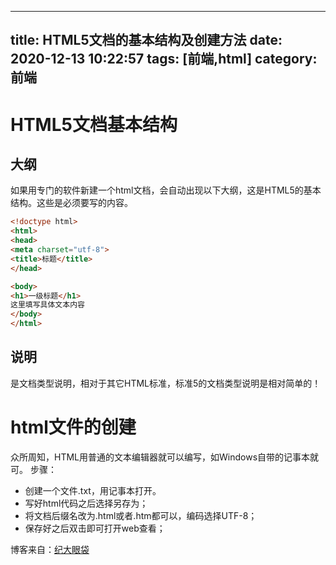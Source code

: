 
---
title: HTML5文档的基本结构及创建方法
date: 2020-12-13 10:22:57
tags: [前端,html]
category: 前端
---
# HTML5文档基本结构
## 大纲
如果用专门的软件新建一个html文档，会自动出现以下大纲，这是HTML5的基本结构。这些是必须要写的内容。
```html
<!doctype html>
<html>
<head>
<meta charset="utf-8">
<title>标题</title>
</head>

<body>
<h1>一级标题</h1>
这里填写具体文本内容
</body>
</html>
```
## 说明
<!doctype html>是文档类型说明，相对于其它HTML标准，标准5的文档类型说明是相对简单的！
# html文件的创建
众所周知，HTML用普通的文本编辑器就可以编写，如Windows自带的记事本就可。
步骤：

- 创建一个文件.txt，用记事本打开。
- 写好html代码之后选择另存为；
- 将文档后缀名改为.html或者.htm都可以，编码选择UTF-8；
- 保存好之后双击即可打开web查看；

博客来自：[纪大眼袋](https://blog.csdn.net/qq_46590483/article/details/106972610)